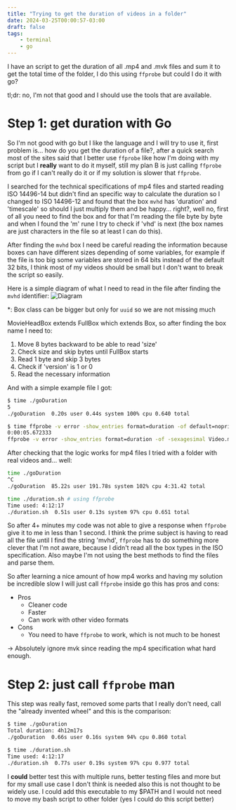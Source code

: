 ```yaml
---
title: "Trying to get the duration of videos in a folder"
date: 2024-03-25T00:00:57-03:00
draft: false
tags:
    - terminal
    - go
---
```

I have an script to get the duration of all .mp4 and .mvk files and sum it to get the total time of the folder, I do this using `ffprobe` but could I do it with go?

tl;dr: no, I'm not that good and I should use the tools that are available.

# Step 1: get duration with Go
So I'm not good with go but I like the language and I will try to use it, first problem is... how do you get the duration of a file?, after a quick search most of the sites said that I better use `ffprobe` like how I'm doing with my script but I **really** want to do it myself, still my plan B is just calling `ffprobe` from go if I can't really do it or if my solution is slower that `ffprobe`.

I searched for the technical specifications of mp4 files and started reading ISO 14496-14 but didn't find an specific way to calculate the duration so I changed to ISO 14496-12 and found that the box `mvhd` has 'duration' and 'timescale' so should I just multiply them and be happy... right?, well no, first of all you need to find the box and for that I'm reading the file byte by byte and when I found the 'm' rune I try to check if 'vhd' is next (the box names are just characters in the file so at least I can do this). 

After finding the `mvhd` box I need be careful reading the information because boxes can have different sizes depending of some variables, for example if the file is too big some variables are stored in 64 bits instead of the default 32 bits, I think most of my videos should be small but I don't want to break the script so easily.

Here is a simple diagram of what I need to read in the file after finding the `mvhd` identifier:
![Diagram](/20240323175041_mp4_diagram.png)

\*: Box class can be bigger but only for `uuid` so we are not missing much

MovieHeadBox extends FullBox which extends Box, so after finding the box name I need to:
1. Move 8 bytes backward to be able to read 'size'
2. Check size and skip bytes until FullBox starts
3. Read 1 byte and skip 3 bytes
4. Check if 'version' is 1 or 0
5. Read the necessary information

And with a simple example file I got:
```bash
$ time ./goDuration
5
./goDuration  0.20s user 0.44s system 100% cpu 0.640 total

$ time ffprobe -v error -show_entries format=duration -of default=noprint_wrappers=1:nokey=1 -sexagesimal Video.mp4
0:00:05.672333
ffprobe -v error -show_entries format=duration -of -sexagesimal Video.mp4  0.08s user 0.02s system 98% cpu 0.102 total
```

After checking that the logic works for mp4 files I tried with a folder with real videos and... well:
```bash
time ./goDuration
^C
./goDuration  85.22s user 191.78s system 102% cpu 4:31.42 total

time ./duration.sh # using ffprobe
Time used: 4:12:17
./duration.sh  0.51s user 0.13s system 97% cpu 0.651 total
```

So after 4+ minutes my code was not able to give a response when `ffprobe` give it to me in less than 1 second. I think the prime subject is having to read all the file until I find the string 'mvhd', `ffprobe` has to do something more clever that I'm not aware, because I didn't read all the box types in the ISO specification. Also maybe I'm not using the best methods to find the files and parse them.

So after learning a nice amount of how mp4 works and having my solution be incredible slow I will just call `ffprobe` inside go this has pros and cons:
- Pros
	- Cleaner code
	- Faster
	- Can work with other video formats
- Cons
	- You need to have `ffprobe` to work, which is not much to be honest

-> Absolutely ignore mvk since reading the mp4 specification what hard enough.
# Step 2: just call `ffprobe` man
This step was really fast, removed some parts that I really don't need, call the "already invented wheel" and this is the comparison:
```bash 
$ time ./goDuration
Total duration: 4h12m17s
./goDuration  0.66s user 0.16s system 94% cpu 0.860 total

$ time ./duration.sh
Time used: 4:12:17
./duration.sh  0.77s user 0.19s system 97% cpu 0.977 total
```

I **could** better test this with multiple runs, better testing files and more but for my small use case I don't think is needed also this is not thought to be widely use. I could add this executable to my $PATH and I would not need to move my bash script to other folder (yes I could do this script better)
